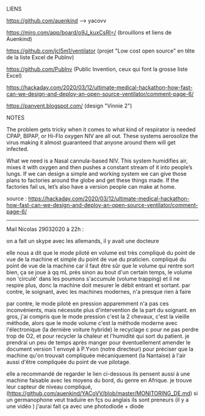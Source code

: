 LIENS

https://github.com/auenkind --> yacovv

https://miro.com/app/board/o9J_kuxCsRI=/ (brouillons et liens de Auenkind)

https://github.com/jcl5m1/ventilator (projet "Low cost open source" en tête de la liste Excel de PubInv)

https://github.com/PubInv (Public Invention, ceux qui font la grosse liste Excel)


https://hackaday.com/2020/03/12/ultimate-medical-hackathon-how-fast-can-we-design-and-deploy-an-open-source-ventilator/comment-page-6/

https://panvent.blogspot.com/ (design "Vinnie 2")











NOTES

The problem gets tricky when it comes to what kind of respirator is needed CPAP, BIPAP, or Hi-Flo oxygen NIV are all out. These systems aerosolize the virus making it almost guaranteed that anyone around them will get infected.

What we need is a Nasal cannula-based NIV. This system humidifies air, mixes it with oxygen and then pushes a constant stream of it into people’s lungs.  If we can design a simple and working system we can give those plans to factories around the globe and get these things made. If the factories fail us, let’s also have a version people can make at home.

source : https://hackaday.com/2020/03/12/ultimate-medical-hackathon-how-fast-can-we-design-and-deploy-an-open-source-ventilator/comment-page-6/

---------------

Mail Nicolas 29032020 à 22h :

on a fait un skype avec les allemands, il y avait une docteure

elle nous a dit que le mode piloté en volume est très compliqué du point de vue de la machine et simple du point de vue du praticien. compliqué du point de vue de la machine car il faut être sûr que le volume qui rentre sort bien, ça se joue à qq mL près sinon au bout d'un certain temps, le volume non 'circulé' dans les poumons s'accumule (volume trapping) et il ne respire plus, donc la machine doit mesurer le débit entrant et sortant. par contre, le soignant, avec les machines modernes, n'a presque rien à faire

par contre, le mode piloté en pression apparemment n'a pas ces inconvénients, mais nécessite plus d'intervention de la part du soignant. en gros, j'ai compris que le mode pression c'est la 2 chevaux, c'est la vieille méthode, alors que le mode volume c'est la méthode moderne avec l'électronique (la dernière voiture hybride)
le recyclage c pour ne pas perdre trop de O2, et pour recycler la chaleur et l'humidité qui sort du patient.
je prendrai un peu de temps après manger pour éventuellement amender le document version 1 envoyé à P.Yvon (notre directeur) pour préciser que la machine qu'on trouvait compliquée mécaniquement (la Nantaise) à l'air aussi d'être compliquée du point de vue pilotage.

elle a recommandé de regarder le lien ci-dessous
ils pensent aussi à une machine faisable avec les moyens du bord, du genre en Afrique.
je trouve leur capteur de niveau compliqué, (https://github.com/auenkind/YACoVV/blob/master/MONITORING_DE.md) si un germanophone veut traduire en fçs ou anglais ils sont preneurs (il y a une vidéo ) j'aurai fait ça avec une photodiode + diode


